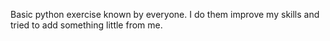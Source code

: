 Basic python exercise known by everyone. I do them improve my skills and tried to add something little from me.
